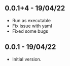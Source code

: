 ## 0.0.1+4 - 19/04/22

- Run as executable
- Fix issue with yaml
- Fixed some bugs

## 0.0.1 - 19/04/22

- Initial version.
